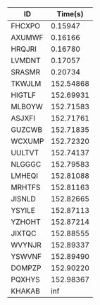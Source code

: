 |ID|Time(s)|
|-|-|
|FHCXPO|0.15947|
|AXUMWF|0.16166|
|HRQJRI|0.16780|
|LVMDNT|0.17057|
|SRASMR|0.20734|
|TKWJLM|152.54868|
|HIGTLF|152.69931|
|MLBOYW|152.71583|
|ASJXFI|152.71761|
|GUZCWB|152.71835|
|WCXUMP|152.72320|
|UULTVT|152.74137|
|NLGGGC|152.79583|
|LMHEQI|152.81088|
|MRHTFS|152.81163|
|JISNLD|152.82665|
|YSYILE|152.87113|
|YZHOHT|152.87214|
|JIXTQC|152.88555|
|WVYNJR|152.89337|
|YSWVNF|152.89490|
|DOMPZP|152.90220|
|PQXHYS|152.98367|
|KHAKAB|inf|
